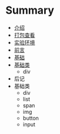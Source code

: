 # Summary

* [介绍](book/1.intro.md)
* [打包查看](book/basic/1.div.md)
* [实验环境](book/1.1env.md)
* [前言](book/0.perface.md)
* [基础](book/9.paperback.md)
* [基础类](book)
   * div
* 后记
* 基础类
   * div
   * list
   * span
   * img
   * button
   * input

